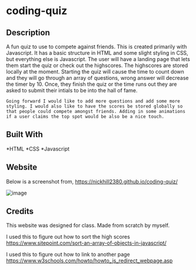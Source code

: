 # coding-quiz

## Description 
A fun quiz to use to compete against friends. This is created primarily with Javascript. It has a basic structure in HTML and some slight styling in CSS, but everything else is Javascript. The user will have a landing page that lets them start the quiz or check out the highscores. The highscores are stored locally at the moment. Starting the quiz will cause the time to count down and they will go through an array of questions, wrong answer will decrease the timer by 10. Once, they finish the quiz or the time runs out they are asked to submit their intials to be into the hall of fame. 

    Going forward I would like to add more questions and add some more styling. I would also like to have the scores be stored globally so that people could compete amongst friends. Adding in some animations if a user claims the top spot would be also be a nice touch. 

## Built With
*HTML
*CSS
*Javascript

## Website
Below is a screenshot from, https://nickhill2380.github.io/coding-quiz/

![image](https://user-images.githubusercontent.com/71850826/98494173-4d7d3280-220a-11eb-8a37-b5ba0e9455fd.png)

## Credits
This website was designed for class. Made from scratch by myself. 

I used this to figure out how to sort the high scores
https://www.sitepoint.com/sort-an-array-of-objects-in-javascript/

I used this to figure out how to link to another page 
https://www.w3schools.com/howto/howto_js_redirect_webpage.asp